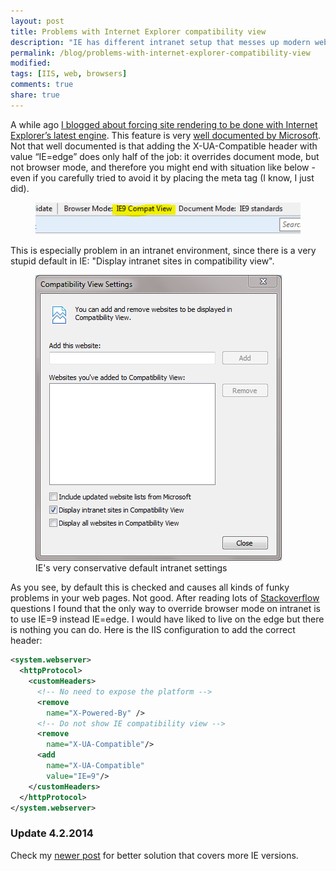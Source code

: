 ```yaml
---
layout: post
title: Problems with Internet Explorer compatibility view
description: "IE has different intranet setup that messes up modern web applications."
permalink: /blog/problems-with-internet-explorer-compatibility-view
modified:
tags: [IIS, web, browsers]
comments: true
share: true
---
```


A while ago [I blogged about forcing site rendering to be done with Internet Explorer’s latest engine](/blog/disable-internet-explorer-compatibility-view-via-web-config). 
This feature is very [well documented by Microsoft](http://msdn.microsoft.com/en-us/library/cc288325(v=vs.85).aspx). 
Not that well documented is that adding the X-UA-Compatible header with value “IE=edge” does 
only half of the job: it overrides document mode, but not browser mode, and therefore you 
might end with situation like below - even if you carefully tried to avoid it by placing 
the meta tag (I know, I just did).

<figure>
	<img src="/images/2012-01-17-image1.png" alt="IE drops into compatibility view with now good reason">
</figure>

This is especially problem in an intranet environment, since there is a very 
stupid default in IE: "Display intranet sites in compatibility view".

<figure>
	<img src="/images/2012-01-17-image2.png" alt="IE's very conservative default intranet settings">
    <figcaption>IE's very conservative default intranet settings</figcaption>
</figure>

As you see, by default this is checked and causes all kinds of funky problems in 
your web pages. Not good. After reading lots of 
[Stackoverflow](http://stackoverflow.com/) questions I found that the only 
way to override browser mode on intranet is to use IE=9 instead IE=edge. I would 
have liked to live on the edge but there is nothing you can do. Here is the 
IIS configuration to add the correct header:

```xml
<system.webserver>
  <httpProtocol>
    <customHeaders>
      <!-- No need to expose the platform -->
      <remove 
        name="X-Powered-By" />
      <!-- Do not show IE compatibility view -->
      <remove 
        name="X-UA-Compatible"/>
      <add 
        name="X-UA-Compatible" 
        value="IE=9"/>
    </customHeaders>
  </httpProtocol>
</system.webserver>
```

### Update 4.2.2014
Check my [newer post](/yet-another-take-on-internet-explorer-compatibility-mode/) for better solution that covers more IE versions. 